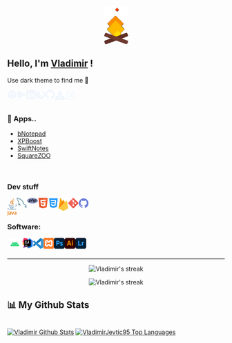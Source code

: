 ###

<p align="center">
<img src="https://github.com/VladimirJevtic95/VladimirJevtic95/blob/main/gifs/fire.gif" width="55px">
<p>

## Hello, I'm <a href="https://kodobit.com/CV/CV_web/" target="_blank">Vladimir</a> !

Use dark theme to find me 👀
<br />

<a href="https://kodobit.com/" target="_blank">
<img align="left" title="🔥 Personal kodobit project" alt="kodobit" width="22px" src="https://github.com/VladimirJevtic95/VladimirJevtic95/blob/main/icons/social/chrome.svg" />
</a>
<a href="https://play.google.com/store/apps/dev?id=4660220735305925957" target="_blank">
<img align="left" title="🔥 Google Play apps" alt="Google Play" width="22px" src="https://github.com/VladimirJevtic95/VladimirJevtic95/blob/main/icons/social/google-play.svg" />
</a>
<a href="https://www.linkedin.com/in/vladimirjevtic95/" target="_blank">
<img align="left" title="LinkedIn" alt="LinkedIn" width="22px" src="https://github.com/VladimirJevtic95/VladimirJevtic95/blob/main/icons/social/linkedin.svg" />
</a>
<a href="https://kodobit.com/CV/CV_web/" target="_blank">
<img align="left" title="Portfolio" alt="Portfolio" width="22px" src="https://github.com/VladimirJevtic95/VladimirJevtic95/blob/main/icons/social/firefox.svg" />
</a>
<a href="https://github.com/VladimirJevtic95" target="_blank">
<img align="left" title="Github" alt="Github" width="22px" src="https://github.com/VladimirJevtic95/VladimirJevtic95/blob/main/icons/social/github.svg" />
</a>
<a href="https://deltateks.rs/" target="_blank">
<img align="left" title="🧶 Deltateks" alt="Deltateks" width="24px" src="https://github.com/VladimirJevtic95/VladimirJevtic95/blob/main/icons/social/deltateks.svg" />
</a>
<a href="https://www.instagram.com/bigboivladica/" target="_blank">
<img align="left" title="Instagram" alt="Instagram" width="23px" src="https://github.com/VladimirJevtic95/VladimirJevtic95/blob/main/icons/social/instagram.svg" />
</a>

<br />
<br />

### 🔋 Apps..

- [bNotepad](https://play.google.com/store/apps/details?id=com.kodobit.bnotepad)
- [XPBoost](https://play.google.com/store/apps/details?id=com.kodobit.xpboost)
- [SwiftNotes](https://play.google.com/store/apps/details?id=com.kodobit.swiftnotes)
- [SquareZOO](https://play.google.com/store/apps/details?id=com.kodobit.squarezoo)

<br/>

### Dev stuff

<img align="left" title="Java" width="22px" src="https://github.com/VladimirJevtic95/VladimirJevtic95/blob/main/icons/dev/java.svg" />
<img align="left" title="MySQL" width="24px" src="https://github.com/VladimirJevtic95/VladimirJevtic95/blob/main/icons/dev/mysql.svg" />
<img align="left" title="PHP" width="25px" src="https://github.com/VladimirJevtic95/VladimirJevtic95/blob/main/icons/dev/php.svg" />
<img align="left" title="HMTL" width="24px" src="https://github.com/VladimirJevtic95/VladimirJevtic95/blob/main/icons/dev/html.svg" />
<img align="left" title="CSS" width="24px" src="https://github.com/VladimirJevtic95/VladimirJevtic95/blob/main/icons/dev/css.svg" />
<img align="left" title="Firebase" width="22px" src="https://github.com/VladimirJevtic95/VladimirJevtic95/blob/main/icons/dev/firebase.svg" />
<img align="left" title="Git" width="24px" src="https://github.com/VladimirJevtic95/VladimirJevtic95/blob/main/icons/dev/git.svg" />
<img align="left" title="Github" width="24px" src="https://github.com/VladimirJevtic95/VladimirJevtic95/blob/main/icons/dev/github.svg" />

<br />
<br />

### Software:

<img align="left" title="Android studio" width="35px" src="https://github.com/VladimirJevtic95/VladimirJevtic95/blob/main/icons/software/android.svg" />
<img align="left" title="Intellij Idea" width="24px" src="https://github.com/VladimirJevtic95/VladimirJevtic95/blob/main/icons/software/intellij.svg" />
<img align="left" title="VS Code" width="25px" src="https://github.com/VladimirJevtic95/VladimirJevtic95/blob/main/icons/software/vscode.svg" />
<img align="left" title="Xampp" width="24px" src="https://github.com/VladimirJevtic95/VladimirJevtic95/blob/main/icons/software/xampp.svg" />
<img align="left" title="Photoshop" width="25px" src="https://github.com/VladimirJevtic95/VladimirJevtic95/blob/main/icons/software/photoshop.svg" />
<img align="left" title="Illustrator" width="25px" src="https://github.com/VladimirJevtic95/VladimirJevtic95/blob/main/icons/software/illustrator.svg" />
<img align="left" title="Lightroom" width="25px" src="https://github.com/VladimirJevtic95/VladimirJevtic95/blob/main/icons/software/lightroom.svg" />

<br /><br />

 ---

<p align="center">
        <img title="🔥 Streak" alt="Vladimir's streak" src="https://github-readme-streak-stats.herokuapp.com/?user=VladimirJevtic95&border=95DD1F00&background=FF2D2D00&stroke=2BFFB0&ring=2BFFB0&fire=FF1C1C&currStreakNum=A83FFF&currStreakLabel=2BFFB0&dates=737373&sideNums=2BFFB0&sideLabels=ABABAB"/>
</p>

<p align="center">
<img title="🔥 Get streak stats for your profile at git.io/streak-stats" alt="Vladimir's streak" src="https://activity-graph.herokuapp.com/graph?username=VladimirJevtic95&bg_color=FF2D2D00&color=ABABAB&line=2BFFB0&point=A83FFF&area=true&hide_border=true"/>
</p>

## 📊 My Github Stats

  <br/>
    <a href="https://github.com/VladimirJevtic95/github-readme-stats"><img alt="Vladimir Github Stats" src="https://github-readme-stats.vercel.app/api?username=VladimirJevtic95&show_icons=true&count_private=true&theme=react&hide_border=true&bg_color=0D1117" /></a>
  <a href="https://github.com/VladimirJevtic95/github-readme-stats"><img alt="VladimirJevtic95 Top Languages" src="https://github-readme-stats.vercel.app/api/top-langs/?username=VladimirJevtic95&langs_count=8&count_private=true&layout=compact&theme=react&hide_border=true&bg_color=0D1117" /></a>
  <br/>
